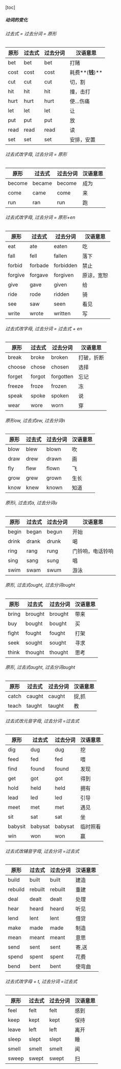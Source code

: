 [toc]

##### 动词的变化

###### 过去式 = 过去分词 = 原形

| **原形** | **过去式** | **过去分词** | **汉语意思**     |
| -------- | ---------- | ------------ | ---------------- |
| bet      | bet        | bet          | 打赌             |
| cost     | cost       | cost         | 耗费**(**钱**)** |
| cut      | cut        | cut          | 切，割           |
| hit      | hit        | hit          | 撞，击打         |
| hurt     | hurt       | hurt         | 使…伤痛          |
| let      | let        | let          | 让               |
| put      | put        | put          | 放               |
| read     | read       | read         | 读               |
| set      | set        | set          | 安排，安置       |

###### 过去式改字母, 过去分词 = 原形

| **原形** | **过去式** | **过去分词** | **汉语意思** |
| -------- | ---------- | ------------ | ------------ |
| become   | became     | become       | 成为         |
| come     | came       | come         | 来           |
| run      | ran        | run          | 跑           |

###### 过去式改字母, 过去分词 = 原形+en

| **原形** | **过去式** | **过去分词** | **汉语意思** |
| -------- | ---------- | ------------ | ------------ |
| eat      | ate        | eaten        | 吃           |
| fall     | fell       | fallen       | 落下         |
| forbid   | forbade    | forbidden    | 禁止         |
| forgive  | forgave    | forgiven     | 原谅，宽恕   |
| give     | gave       | given        | 给           |
| ride     | rode       | ridden       | 骑           |
| see      | saw        | seen         | 看见         |
| write    | wrote      | written      | 写           |

###### 过去式改字母, 过去分词 = 过去式 + en

| **原形** | **过去式** | **过去分词** | **汉语意思** |
| -------- | ---------- | ------------ | ------------ |
| break    | broke      | broken       | 打破，折断   |
| choose   | chose      | chosen       | 选择         |
| forget   | forgot     | forgotten    | 忘记         |
| freeze   | froze      | frozen       | 冻           |
| speak    | spoke      | spoken       | 说           |
| wear     | wore       | worn         | 穿           |

###### 原形ow, 过去式ew, 过去分词n

| **原形** | **过去式** | **过去分词** | **汉语意思** |
| -------- | ---------- | ------------ | ------------ |
| blow     | blew       | blown        | 吹           |
| draw     | drew       | drawn        | 画           |
| fly      | flew       | flown        | 飞           |
| grow     | grew       | grown        | 生长         |
| know     | knew       | known        | 知道         |

###### 原形i, 过去式a, 过去分词u

| **原形** | **过去式** | **过去分词** | **汉语意思**     |
| -------- | ---------- | ------------ | ---------------- |
| begin    | began      | begun        | 开始             |
| drink    | drank      | drunk        | 喝               |
| ring     | rang       | rung         | 门铃响，电话铃响 |
| sing     | sang       | sung         | 唱               |
| swim     | swam       | swum         | 游泳             |

###### 原形, 过去式ought, 过去分词ought

| **原形** | **过去式** | **过去分词** | **汉语意思** |
| -------- | ---------- | ------------ | ------------ |
| bring    | brought    | brought      | 带来         |
| buy      | bought     | bought       | 买           |
| fight    | fought     | fought       | 打架         |
| seek     | sought     | sought       | 寻求         |
| think    | thought    | thought      | 思考         |

###### 原形, 过去式aught, 过去分词aught

| **原形** | **过去式** | **过去分词** | **汉语意思** |
| -------- | ---------- | ------------ | ------------ |
| catch    | caught     | caught       | 捉,抓        |
| teach    | taught     | taught       | 教           |

###### 过去式改元音字母, 过去分词 =过去式

| **原形** | **过去式** | **过去分词** | **汉语意思** |
| -------- | ---------- | ------------ | ------------ |
| dig      | dug        | dug          | 挖           |
| feed     | fed        | fed          | 喂           |
| find     | found      | found        | 发现         |
| get      | got        | got          | 得到         |
| hold     | held       | held         | 拥有         |
| lead     | led        | led          | 引导         |
| meet     | met        | met          | 遇见         |
| sit      | sat        | sat          | 坐           |
| babysit  | babysat    | babysat      | 临时照看     |
| win      | won        | won          | 赢           |

###### 过去式改辅音字母, 过去分词 =过去式

| **原形** | **过去式** | **过去分词** | **汉语意思** |
| -------- | ---------- | ------------ | ------------ |
| build    | built      | built        | 建造         |
| rebuild  | rebuilt    | rebuilt      | 重建         |
| deal     | dealt      | dealt        | 处理         |
| hear     | heard      | heard        | 听见         |
| lend     | lent       | lent         | 借贷         |
| make     | made       | made         | 制造         |
| mean     | meant      | meant        | 意思         |
| send     | sent       | sent         | 寄,送        |
| spend    | spent      | spent        | 花费         |
| bend     | bent       | bent         | 使弯曲       |

###### 过去式改字母 + t, 过去分词 =过去式

| **原形** | **过去式** | **过去分词** | **汉语意思** |
| -------- | ---------- | ------------ | ------------ |
| feel     | felt       | felt         | 感到         |
| keep     | kept       | kept         | 保持         |
| leave    | left       | left         | 离开         |
| sleep    | slept      | slept        | 睡           |
| smell    | smelt      | smelt        | 闻           |
| sweep    | swept      | swept        | 扫           |
